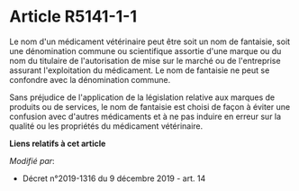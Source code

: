 # Article R5141-1-1

Le nom d'un médicament vétérinaire peut être soit un nom de fantaisie, soit une dénomination commune ou scientifique assortie
d'une marque ou du nom du titulaire de l'autorisation de mise sur le marché ou de l'entreprise assurant l'exploitation du
médicament. Le nom de fantaisie ne peut se confondre avec la dénomination commune. 

Sans préjudice de l'application de la législation relative aux marques       de produits ou de services, le nom de fantaisie
est choisi de façon à éviter une confusion avec d'autres médicaments et à ne pas induire en erreur sur la qualité ou les
propriétés du médicament vétérinaire.

**Liens relatifs à cet article**

_Modifié par_:

  - Décret n°2019-1316 du 9 décembre 2019 - art. 14
